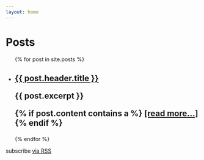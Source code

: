 ```yaml
---
layout: home
---
```


<div class="home">
<div class="logo-bar">

  <h1 class="page-heading">Posts</h1>

  <ul class="post-list">
    {% for post in site.posts %}
      <li>
        <h2>
          <a class="post-link" href="{{ post.url | prepend: site.baseurl }}">{{ post.header.title }}</a>
          <!--<p> {{ post.meta }} </p>-->
          <p>  {{ post.excerpt }} </p>
          <p>
            {% if post.content contains a %}
              <a class="post-readmore" href="{{ post.url | prepend: site.baseurl }}">[read more...]</a>
            {% endif %}
          </p>
        </h2>
      </li>
    {% endfor %}
  </ul>

  <p class="rss-subscribe">subscribe <a href="{{ "/feed.xml" | prepend: site.baseurl }}">via RSS</a></p>

</div>
